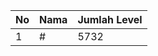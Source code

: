 | No | Nama            | Jumlah Level |
|----|-----------------|--------------|
| 1  | #    |    5732        |
